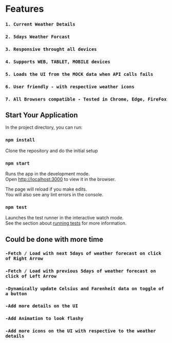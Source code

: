 # Features

### `1. Current Weather Details`

### `2. 5days Weather Forcast`

### `3. Responsive throught all devices`

### `4. Supports WEB, TABLET, MOBILE devices`

### `5. Loads the UI from the MOCK data when API calls fails`

### `6. User friendly - with respective weather icons`

### `7. All Browsers compatible - Tested in Chrome, Edge, FireFox`

## Start Your Application

In the project directory, you can run:

### `npm install`

Clone the repository and do the initial setup

### `npm start`

Runs the app in the development mode.\
Open [http://localhost:3000](http://localhost:3000) to view it in the browser.

The page will reload if you make edits.\
You will also see any lint errors in the console.

### `npm test`

Launches the test runner in the interactive watch mode.\
See the section about [running tests](https://facebook.github.io/create-react-app/docs/running-tests) for more information.

## Could be done with more time

### `-Fetch / Load with next 5days of weather forecast on click of Right Arrow`

### `-Fetch / Load with previous 5days of weather forecast on click of Left Arrow`

### `-Dynamically update Celsius and Farenheit data on toggle of a button`

### `-Add more details on the UI`

### `-Add Animation to look flashy`

### `-Add more icons on the UI with respective to the weather details`
